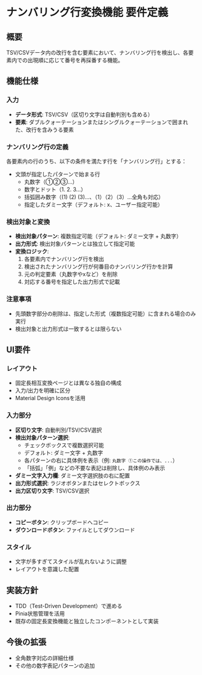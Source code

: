 # ナンバリング行変換機能 要件定義

## 概要
TSV/CSVデータ内の改行を含む要素において、ナンバリング行を検出し、各要素内での出現順に応じて番号を再採番する機能。

## 機能仕様

### 入力
- **データ形式**: TSV/CSV（区切り文字は自動判別も含める）
- **要素**: ダブルクォーテーションまたはシングルクォーテーションで囲まれた、改行を含みうる要素

### ナンバリング行の定義
各要素内の行のうち、以下の条件を満たす行を「ナンバリング行」とする：
- 文頭が指定したパターンで始まる行
  - 丸数字（①②③...）
  - 数字とドット（1. 2. 3...）
  - 括弧囲み数字（(1) (2) (3)...、（1）（2）（3）...全角も対応）
  - 指定したダミー文字（デフォルト: x、ユーザー指定可能）

### 検出対象と変換
- **検出対象パターン**: 複数指定可能（デフォルト: ダミー文字 + 丸数字）
- **出力形式**: 検出対象パターンとは独立して指定可能
- **変換ロジック**:
  1. 各要素内でナンバリング行を検出
  2. 検出されたナンバリング行が何番目のナンバリング行かを計算
  3. 元の判定要素（丸数字やxなど）を削除
  4. 対応する番号を指定した出力形式で記載

### 注意事項
- 先頭数字部分の削除は、指定した形式（複数指定可能）に含まれる場合のみ実行
- 検出対象と出力形式は一致するとは限らない

## UI要件

### レイアウト
- 固定長相互変換ページとは異なる独自の構成
- 入力/出力を明確に区分
- Material Design Iconsを活用

### 入力部分
- **区切り文字**: 自動判別/TSV/CSV選択
- **検出対象パターン選択**: 
  - チェックボックスで複数選択可能
  - デフォルト: ダミー文字 + 丸数字
  - 各パターンの右に具体例を表示（例: `丸数字 ①この操作では、...`）
  - 「括弧」「例」などの不要な表記は削除し、具体例のみ表示
- **ダミー文字入力欄**: ダミー文字選択肢の右に配置
- **出力形式選択**: ラジオボタンまたはセレクトボックス
- **出力区切り文字**: TSV/CSV選択

### 出力部分
- **コピーボタン**: クリップボードへコピー
- **ダウンロードボタン**: ファイルとしてダウンロード

### スタイル
- 文字が多すぎてスタイルが乱れないように調整
- レイアウトを意識した配置

## 実装方針
- TDD（Test-Driven Development）で進める
- Pinia状態管理を活用
- 既存の固定長変換機能と独立したコンポーネントとして実装

## 今後の拡張
- 全角数字対応の詳細仕様
- その他の数字表記パターンの追加
